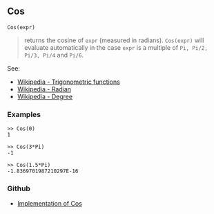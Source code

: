 ## Cos

```
Cos(expr)
```

> returns the cosine of `expr` (measured in radians). `Cos(expr)` will evaluate automatically in the case `expr` is a multiple of `Pi, Pi/2, Pi/3, Pi/4` and `Pi/6`.

See:
* [Wikipedia - Trigonometric functions](https://en.wikipedia.org/wiki/Trigonometric_functions)
* [Wikipedia - Radian](https://en.wikipedia.org/wiki/Radian)
* [Wikipedia - Degree](https://en.wikipedia.org/wiki/Degree_(angle))

### Examples
```
>> Cos(0)
1

>> Cos(3*Pi)
-1    
 
>> Cos(1.5*Pi)   
-1.8369701987210297E-16  
```

### Github

* [Implementation of Cos](https://github.com/axkr/symja_android_library/blob/master/symja_android_library/matheclipse-core/src/main/java/org/matheclipse/core/builtin/ExpTrigsFunctions.java#L1263) 
